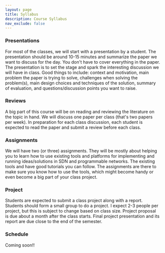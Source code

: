 ```yaml
---
layout: page
title: Syllabus
description: Course Syllabus
nav_exclude: false
---
```


### Presentations
For most of the classes, we will start with a presentation by a student. The
presentation should be around 10-15 minutes and summarize the paper we want to
discuss for the day. You don't have to cover everything in the paper. The
presentation is to set the stage and spark the interesting discussion we will
have in class. Good things to include: context and motivation, main problem the
paper is trying to solve, challenges when solving the problem(s), main design
choices and techniques of the solution, summary of evaluation, and
questions/discussion points you want to raise.

### Reviews
A big part of this course will be on reading and reviewing the literature on
the topic in hand. We will discuss one paper per class (that's two papers per
week). In preparation for each class discussion, each student is expected to
read the paper and submit a review before each class.

### Assignments
We will have two (or three) assignments. They will be mostly about helping you
to learn how to use existing tools and platforms for implementing and running
ideas/solutions in SDN and programmable networks. The existing tools and have
good tutorials you can follow.  The assignments are there to make sure you know
how to use the tools, which might become handy or even become a big part of
your class project.

### Project
Students are expected to submit a class project along with a report.  Students
should form a small group to do a project. I expect 2-3 people per project, but
this is subject to change based on class size.  Project proposal is due about a
month after the class starts. Final project presentation and its report are due
close to the end of the semester.

### Schedule
Coming soon!! 
